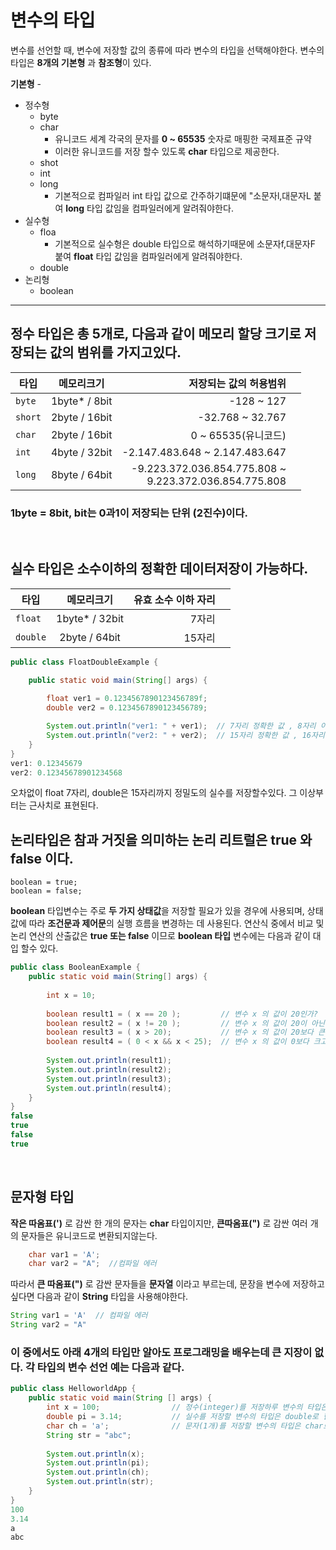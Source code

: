 # 변수의 타입
변수를 선언할 때, 변수에 저장할 값의 종류에 따라 변수의 타입을 선택해야한다. 
    변수의 타입은 **8개의 기본형** 과 **참조형**이 있다.

**기본형** -
* 정수형
  * byte 
  * char
    * 유니코드 세계 각국의 문자를 **0 ~ 65535** 숫자로 매핑한 국제표준 규약
    * 이러한 유니코드를 저장 할수 있도록 **char**  타입으로 제공한다. 
  * shot
  * int 
  * long 
     * 기본적으로 컴파일러 int 타입 값으로 간주하기떄문에 "소문자l,대문자L 붙여 **long** 타입 값임을 컴파일러에게 알려줘야한다.
* 실수형
  * floa
    * 기본적으로 실수형은 double 타입으로 해석하기때문에 소문자f,대문자F 붙여 **float** 타입 값임을 컴파일러에게 알려줘야한다. 
  * double 
* 논리형
  * boolean
---
## 정수 타입은 총 5개로, 다음과 같이 메모리 할당 크기로 저장되는 값의 범위를 가지고있다.

| 타입| 메모리크기 | 저장되는 값의 허용범위 |  |
|---|:---:|---:|---:|
| `byte` | 1byte* / 8bit | -128 ~ 127| 
| `short` | 2byte / 16bit | -32.768 ~ 32.767 |
| `char` | 2byte / 16bit | 0 ~ 65535(유니코드) |
| `int` | 4byte / 32bit | -2.147.483.648 ~ 2.147.483.647 |
| `long` | 8byte / 64bit | -9.223.372.036.854.775.808 ~ <br> 9.223.372.036.854.775.808
### 1byte = 8bit, bit는 0과1이 저장되는 단위 (2진수)이다.

<br>

## 실수 타입은 소수이하의 정확한 데이터저장이 가능하다.
| 타입| 메모리크기 | 유효 소수 이하 자리 |  |
|---|:---:|---:|---:|
| `float` | 1byte* / 32bit | 7자리 | 
| `double` | 2byte / 64bit | 15자리 |
```java
public class FloatDoubleExample {

	public static void main(String[] args) {
		
		float ver1 = 0.1234567890123456789f;
		double ver2 = 0.1234567890123456789;

		System.out.println("ver1: " + ver1);  // 7자리 정확한 값 , 8자리 이상부터 근사치 표현
		System.out.println("ver2: " + ver2);  // 15자리 정확한 값 , 16자리 이상부터 근사치 표현
	}
}
ver1: 0.12345679
ver2: 0.12345678901234568
```
오차없이 float 7자리, double은 15자리까지 정밀도의 실수를 저장할수있다. 그 이상부터는 근사치로 표현된다.
<br>

## 논리타입은 참과 거짓을 의미하는 논리 리트럴은 **true** 와 **false** 이다.  
```
boolean = true;
boolean = false;
```
**boolean** 타입변수는 주로 **두 가지 상태값**을 저장할 필요가 있을 경우에 사용되며,
상태값에 따라 **조건문과 제어문**의 실행 흐름을 변경하는 데 사용된다. 연산식 중에서 비교 및 논리 연산의 산출값은 **true 또는 false**  이므로 **boolean 타입** 변수에는 다음과 같이 대입 할수 있다.

```java
public class BooleanExample {
	public static void main(String[] args) {		
		
		int x = 10;		
  
		boolean result1 = ( x == 20 );         // 변수 x 의 값이 20인가?
		boolean result2 = ( x != 20 );         // 변수 x 의 값이 20이 아닌가?
		boolean result3 = ( x > 20);           // 변수 x 의 값이 20보다 큰가?
		boolean result4 = ( 0 < x && x < 25);  // 변수 x 의 값이 0보다 크고 25보다 작은가?
		
		System.out.println(result1);
		System.out.println(result2);
		System.out.println(result3);
		System.out.println(result4);
    }
}    
false
true
false
true
```
<br>

## 문자형 타입
**작은 따옴표(')** 로 감싼 한 개의 문자는 **char** 타입이지만, **큰따옴표(")** 로 감싼 여러 개의 문자들은 유니코드로 변환되지않는다. <br>
```java
	char var1 = 'A';
    char var2 = "A";  //컴파일 에러 
```
따라서 **큰 따옴표(")** 로 감싼 문자들을 **문자열** 이라고 부르는데, 문장을 변수에 저장하고 싶다면 다음과 같이 **String** 타입을 사용해야한다.
```java
String var1 = 'A'  // 컴파일 에러
String var2 = "A"
```

### 이 중에서도 아래 **4개의 타입**만 알아도 프로그래밍을 배우는데 큰 지장이 없다. 각 타입의 변수 선언 예는 다음과 같다.
```java 
public class HelloworldApp {
	public static void main(String [] args) {
		int x = 100;                // 정수(integer)를 저장하루 변수의 타입은 int로 한다.
		double pi = 3.14;           // 실수를 저장할 변수의 타입은 double로 한다.
		char ch = 'a';              // 문자(1개)를 저장할 변수의 타입은 char로 한다.
		String str = "abc";   
		
		System.out.println(x);
		System.out.println(pi);
		System.out.println(ch);
		System.out.println(str);
	}
} 
100
3.14
a
abc
```
